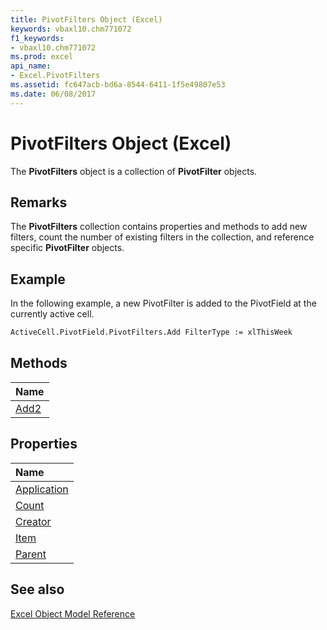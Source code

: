 ```yaml
---
title: PivotFilters Object (Excel)
keywords: vbaxl10.chm771072
f1_keywords:
- vbaxl10.chm771072
ms.prod: excel
api_name:
- Excel.PivotFilters
ms.assetid: fc647acb-bd6a-8544-6411-1f5e49807e53
ms.date: 06/08/2017
---
```



# PivotFilters Object (Excel)

The  **PivotFilters** object is a collection of **PivotFilter** objects.


## Remarks

The  **PivotFilters** collection contains properties and methods to add new filters, count the number of existing filters in the collection, and reference specific **PivotFilter** objects.


## Example

In the following example, a new PivotFilter is added to the PivotField at the currently active cell.


```vb
ActiveCell.PivotField.PivotFilters.Add FilterType := xlThisWeek
```


## Methods



|**Name**|
|:-----|
|[Add2](Excel.PivotFilters.Add.md)|

## Properties



|**Name**|
|:-----|
|[Application](Excel.PivotFilters.Application.md)|
|[Count](Excel.PivotFilters.Count.md)|
|[Creator](Excel.PivotFilters.Creator.md)|
|[Item](Excel.PivotFilters.Item.md)|
|[Parent](Excel.PivotFilters.Parent.md)|

## See also


[Excel Object Model Reference](./overview/Excelobject-model.md)
